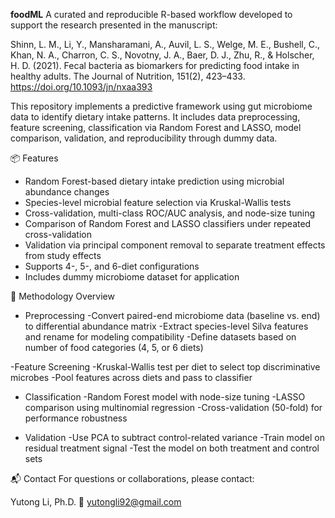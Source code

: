 **foodML**
A curated and reproducible R-based workflow developed to support the research presented in the manuscript:

Shinn, L. M., Li, Y., Mansharamani, A., Auvil, L. S., Welge, M. E., Bushell, C., Khan, N. A., Charron, C. S., Novotny, J. A., Baer, D. J., Zhu, R., & Holscher, H. D. (2021). Fecal bacteria as biomarkers for predicting food intake in healthy adults. The Journal of Nutrition, 151(2), 423–433.
https://doi.org/10.1093/jn/nxaa393

This repository implements a predictive framework using gut microbiome data to identify dietary intake patterns. It includes data preprocessing, feature screening, classification via Random Forest and LASSO, model comparison, validation, and reproducibility through dummy data.

📦 Features
- Random Forest-based dietary intake prediction using microbial abundance changes
- Species-level microbial feature selection via Kruskal-Wallis tests
- Cross-validation, multi-class ROC/AUC analysis, and node-size tuning
- Comparison of Random Forest and LASSO classifiers under repeated cross-validation
- Validation via principal component removal to separate treatment effects from study effects
-  Supports 4-, 5-, and 6-diet configurations
-  Includes dummy microbiome dataset for application

🧬 Methodology Overview
- Preprocessing
    -Convert paired-end microbiome data (baseline vs. end) to differential abundance matrix
    -Extract species-level Silva features and rename for modeling compatibility
    -Define datasets based on number of food categories (4, 5, or 6 diets)

-Feature Screening
    -Kruskal-Wallis test per diet to select top discriminative microbes
    -Pool features across diets and pass to classifier

- Classification
    -Random Forest model with node-size tuning
    -LASSO comparison using multinomial regression
    -Cross-validation (50-fold) for performance robustness

- Validation
    -Use PCA to subtract control-related variance
    -Train model on residual treatment signal
    -Test the model on both treatment and control sets

📬 Contact
For questions or collaborations, please contact:

Yutong Li, Ph.D.
📧 yutongli92@gmail.com


